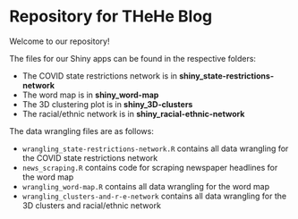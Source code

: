 # Repository for THeHe Blog

Welcome to our repository! 

The files for our Shiny apps can be found in the respective folders:
* The COVID state restrictions network is in **shiny_state-restrictions-network**
* The word map is in **shiny_word-map**
* The 3D clustering plot is in **shiny_3D-clusters**
* The racial/ethnic network is in **shiny_racial-ethnic-network**

The data wrangling files are as follows:
* `wrangling_state-restrictions-network.R` contains all data wrangling for the COVID state restrictions network
* `news_scraping.R` contains code for scraping newspaper headlines for the word map
* `wrangling_word-map.R` contains all data wrangling for the word map
* `wrangling_clusters-and-r-e-network` contains all data wrangling for the 3D clusters and racial/ethnic network  

